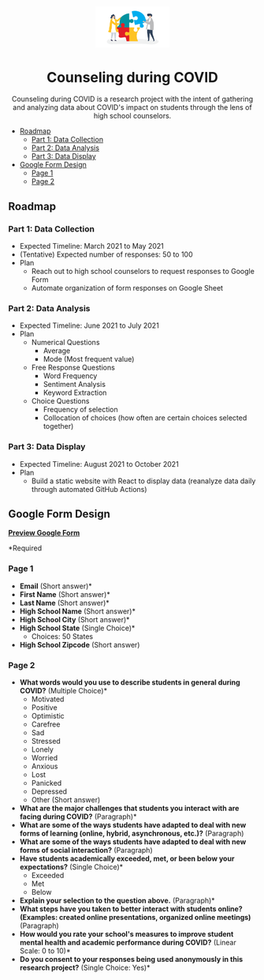 <p align="center"><img src="https://raw.githubusercontent.com/YashTotale/counseling-during-covid/main/static/icon.png" alt="Icon" width="150"></p>
<h1 align="center">Counseling during COVID</h1>
<p align="center">Counseling during COVID is a research project with the intent of gathering and analyzing data about COVID's impact on students through the lens of high school counselors.</p>

- [Roadmap](#roadmap)
  - [Part 1: Data Collection](#part-1-data-collection)
  - [Part 2: Data Analysis](#part-2-data-analysis)
  - [Part 3: Data Display](#part-3-data-display)
- [Google Form Design](#google-form-design)
  - [Page 1](#page-1)
  - [Page 2](#page-2)

## Roadmap

### Part 1: Data Collection

- Expected Timeline: March 2021 to May 2021
- (Tentative) Expected number of responses: 50 to 100
- Plan
  - Reach out to high school counselors to request responses to Google Form
  - Automate organization of form responses on Google Sheet

### Part 2: Data Analysis

- Expected Timeline: June 2021 to July 2021
- Plan
  - Numerical Questions
    - Average
    - Mode (Most frequent value)
  - Free Response Questions
    - Word Frequency
    - Sentiment Analysis
    - Keyword Extraction
  - Choice Questions
    - Frequency of selection
    - Collocation of choices (how often are certain choices selected together)

### Part 3: Data Display

- Expected Timeline: August 2021 to October 2021
- Plan
  - Build a static website with React to display data (reanalyze data daily through automated GitHub Actions)

## Google Form Design

**[Preview Google Form](https://docs.google.com/forms/d/e/1FAIpQLSfaqHZGaKglAcPa4vSAEM-XCKSvlPoGOzFk6RPq_IFLs1Tl0Q/viewform)**

\*Required

### Page 1

- **Email** (Short answer)\*
- **First Name** (Short answer)\*
- **Last Name** (Short answer)\*
- **High School Name** (Short answer)\*
- **High School City** (Short answer)\*
- **High School State** (Single Choice)\*
  - Choices: 50 States
- **High School Zipcode** (Short answer)

### Page 2

- **What words would you use to describe students in general during COVID?** (Multiple Choice)\*
  - Motivated
  - Positive
  - Optimistic
  - Carefree
  - Sad
  - Stressed
  - Lonely
  - Worried
  - Anxious
  - Lost
  - Panicked
  - Depressed
  - Other (Short answer)
- **What are the major challenges that students you interact with are facing during COVID?** (Paragraph)\*
- **What are some of the ways students have adapted to deal with new forms of learning (online, hybrid, asynchronous, etc.)?** (Paragraph)
- **What are some of the ways students have adapted to deal with new forms of social interaction?** (Paragraph)
- **Have students academically exceeded, met, or been below your expectations?** (Single Choice)\*
  - Exceeded
  - Met
  - Below
- **Explain your selection to the question above.** (Paragraph)\*
- **What steps have you taken to better interact with students online? (Examples: created online presentations, organized online meetings)** (Paragraph)
- **How would you rate your school's measures to improve student mental health and academic performance during COVID?** (Linear Scale: 0 to 10)\*
- **Do you consent to your responses being used anonymously in this research project?** (Single Choice: Yes)\*
